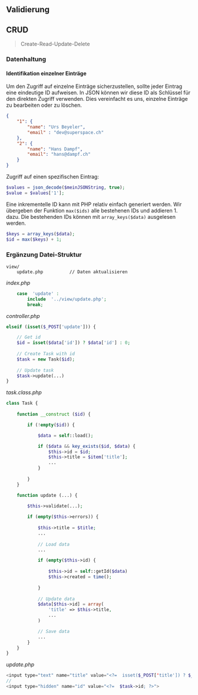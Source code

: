 ## Validierung


## CRUD

> Create-Read-Update-Delete

### Datenhaltung

#### Identifikation einzelner Einträge

Um den Zugriff auf einzelne Einträge sicherzustellen, sollte jeder Eintrag eine eindeutige ID aufweisen. In JSON können wir diese ID als Schlüssel für den direkten Zugriff verwenden. Dies vereinfacht es uns, einzelne Einträge zu bearbeiten oder zu löschen. 

```json
{
	"1": {
		"name": "Urs Beyeler",
		"email" : "dev@superspace.ch"
	},
	"2": {
		"name": "Hans Dampf",
		"email": "hans@dampf.ch"
	}
}
```
Zugriff auf einen spezifischen Eintrag:

```php
$values = json_decode($meinJSONString, true);
$value = $values['1'];
```

Eine inkrementelle ID kann mit PHP relativ einfach generiert werden. Wir übergeben der Funktion `max($ids)` alle bestehenen IDs und addieren 1. dazu. Die bestehenden IDs können mit `array_keys($data)` ausgelesen werden.

```php
$keys = array_keys($data);
$id = max($keys) + 1;
```

### Ergänzung Datei-Struktur

```
view/
	update.php          // Daten aktualisieren
```

*index.php*
```php
	case  'update' :
		include  '../view/update.php';
		break;
```

*controller.php*

```php
elseif (isset($_POST['update'])) {

	// Get id
	$id = isset($data['id']) ? $data['id'] : 0;
	
	// Create Task with id
	$task = new Task($id);
	
	// Update task
	$task->update(...)
}
```

*task.class.php*

```php
class Task {
	
	function __construct ($id) {

		if (!empty($id)) {

			$data = self::load();

			if ($data && key_exists($id, $data) {
				$this->id = $id;
				$this->title = $item['title'];
				...
			}
		
		}	
	}

	function update (...) {

		$this->validate(...);
		
		if (empty($this->errors)) {
		
			$this->title = $title;
			...
			
			// Load data
			...

			if (empty($this->id) {
			
				$this->id = self::getId($data)
				$this->created = time();
			
			}
			
			// Update data
			$data[$this->id] = array(
				'title' => $this->title,
				...
			)

			// Save data
			...
		}
	}
}
```
*update.php*

```php
<input type="text" name="title" value="<?=  isset($_POST['title']) ? $_POST['title'] : $task->title; ?>" required>
// 
<input type="hidden" name="id" value="<?=  $task->id; ?>">
```
<!--stackedit_data:
eyJoaXN0b3J5IjpbLTgwNTExMjY3NiwtODM5ODk2NDMzLC0xND
MzODk3NDg4LDEzNjQ1MzQ1NjEsMTY1MDg5MzU1MiwtMjI4NzY3
NjI0LDgwODgyOTU4Nl19
-->
